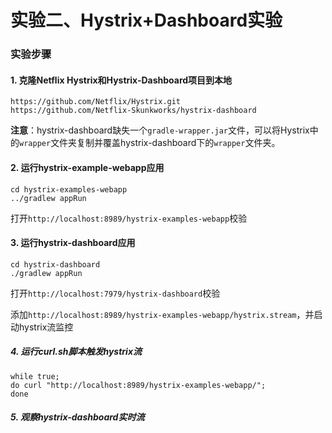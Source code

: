 实验二、Hystrix+Dashboard实验
======

### 实验步骤

#### 1. 克隆Netflix Hystrix和Hystrix-Dashboard项目到本地

```
https://github.com/Netflix/Hystrix.git
https://github.com/Netflix-Skunkworks/hystrix-dashboard
```

**注意**：hystrix-dashboard缺失一个`gradle-wrapper.jar`文件，可以将Hystrix中的`wrapper`文件夹复制并覆盖hystrix-dashboard下的`wrapper`文件夹。


#### 2. 运行hystrix-example-webapp应用

```
cd hystrix-examples-webapp
../gradlew appRun
```

打开`http://localhost:8989/hystrix-examples-webapp`校验

#### 3. 运行hystrix-dashboard应用

```
cd hystrix-dashboard
./gradlew appRun
```

打开`http://localhost:7979/hystrix-dashboard`校验

添加`http://localhost:8989/hystrix-examples-webapp/hystrix.stream`，并启动hystrix流监控

##### 4. 运行curl.sh脚本触发hystrix流

```sheel
while true; 
do curl "http://localhost:8989/hystrix-examples-webapp/"; 
done
```

##### 5. 观察hystrix-dashboard实时流



